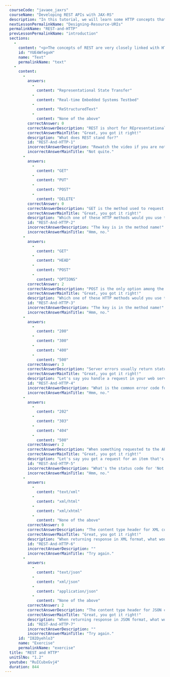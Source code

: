 ```yaml
---
  courseCode: "javaee_jaxrs"
  courseName: "Developing REST APIs with JAX-RS"
  description: "In this tutorial, we will learn some HTTP concepts that have influenced REST."
  nextLessonPermalinkName: "Designing-Resource-URIs"
  permalinkName: "REST-and-HTTP"
  prevLessonPermalinkName: "introduction"
  sections: 
    - 
      content: "<p>The concepts of REST are very closely linked with HTTP. HTTP, as you probably know, is everywhere on the internet. Every time you load a web page, you make an HTTP request and you get HTML content in the response.</p>\n<p>REST is inspired by a lot of the concepts of HTTP. Roy Fielding, the one who coined the term, is one of the principal authors of the HTTP specification. So, it’s no surprise that the ideas behind REST make good use of the ideas and concepts behind HTTP. So, to understand REST, you really need to have some basic understanding of HTTP itself. Notice that I said HTTP specification. Yes, specification means <em>rules</em>. What defines HTTP is clearly laid out in the specification, so unlike REST, there is no vagueness about it.</p>\n<h2 id=\"understanding-http\">Understanding HTTP</h2>\n<p>HTTP stands for Hyper Text Transfer Protocol. Like we’ve already seen, you can think of a <em>protocol</em> as a language or mechanism for communication. So, HTTP is a way to exchange and communicate information online.</p>\n<p>The <em>stuff</em> you exchange and transfer in HTTP is called <strong>hypertext</strong>. (Hence the name). Hypertext is a structured form of text that has one interesting property: it contains logical links to other text. These links are called <strong>hyperlinks</strong>. I’m sure you know what they are. A common and popular way to write hypertext is using a language called HyperText Markup Language, or HTML. Which is again something you already know.</p>\n<p>I will not go into the details of HTTP itself, because that’s beyond the scope of this course. Let’s switch to REST. We’ll look at some of the HTTP concepts that have inspired REST, and how those concepts are applied to RESTful APIs and services.</p>\n<h2 id=\"resource-locations\">Resource locations</h2>\n<p>Just like web pages, REST APIs have URLs and addresses too. That way they are similar to web sites. One major difference is, since they are not meant to be read directly by humans, the response usually contains just the core data. For example, if you need to look up a weather for a place on a weather website, you’ll get a response with HTML showing the weather in a readable format. The HTML returned might also have other HTML elements, some CSS for styling, the site banner, some ads on the side and so on. This is because this response is meant to be read by a human. But a REST API response for a weather service probably has just the weather data in XML or JSON.</p>\n<p>Since APIs have addresses, an API designer or web service developer needs to decide what the addresses should be. The practice in RESTful APIs is to have <strong>resource based addresses</strong>. In the case of a weather website, the URI to look up the weather at a zip code 12345 could be something like <code>/weatherapp.com/weatherLookup.do?zipcode=12345</code>. This is a perfectly valid URI, and it is common to see addresses like this too. But this address is not resource based. I would say this is more <em>action based</em>. This tells you that there is something called <code>weatherLookup.do</code> that takes the zip code as parameter. </p>\n<p>Resource based addresses, on the other hand, indicate just the resource and they are independent of the server side implementation. For instance, a RESTful API for weather could have the address <code>/weatherapp/zipcode/12345</code>. It’s almost as if you are not making the server <em>do</em> any action, but rather just <em>look up and get</em> something that already exists. So, weather for zip code 56789 is at <code>/weatherapp/zipcode/56789</code>. And weather forecast for a country could be designed to be at a location like <code>/weatherapp/countries/countryname</code>. In a later tutorial, we will discuss about how to go about designing these addresses when writing REST APIs. This is a very important part of being RESTful.</p>\n<h2 id=\"http-methods\">HTTP methods</h2>\n<p>Now that you have decided what the address is, how do you interact with it? HTTP has what are called <em>methods</em> or <em>verbs</em> that you can use to interact with URLs. You must be familiar with GET and POST methods. A GET method lets you get information from the server. And POST is used when you want to submit information to the server. They work well with resource based URIs that we just saw. So a GET request to URI <code>/weatherapp/zip/12345</code> will get you the weather at that location. There is another method called PUT that you wouldn’t normally use in HTML forms. PUT also lets you submit data to the server, but it is a bit different from POST, and we’ll learn about this later. There’s also a DELETE method that lets you specify that you want something removed.</p>\n<p>A good RESTful web service API makes good use of these HTTP methods. Not all requests are done through POST like a SOAP web service would do. The method that a developer chooses for each API action depends on the action that is performed and the intended use. </p>\n<h2 id=\"metadata\">Metadata</h2>\n<p>Ok, so let’s say we tell the client what the address is and what HTTP method to use to call it. When they make the call, what is the response that we’ll send back? Well, obviously we need to send the response they want. A GET request for the weather URL would have the weather information in the response body. But HTTP also defines status codes and response headers which lets the server send back extra information or metadata that might be useful to the client. One useful piece of information that every response has is the status code. It’s a number that shows up in the very first line of the response. It indicates if the response was successful or if there was an error. If a HTTP response is successful, a <code>200</code> status code is returned. If there is an error on the server while processing the request, the server sends back status code <code>500</code>. If you are trying to access something that does not exist or the server is unable to find, the popular error code <code>404</code> is returned. </p>\n<p>If you are accessing a website, you’ll probably get some HTML that explains the problem. For example, for a <code>404</code> error, you get a page that shows the “page not found” message, probably along with links to the home page to help the user. But in the case of RESTful web services, you cannot send readable messages because the client is a piece of code! This is why sending the right status code is very important. </p>\n<h2 id=\"content-types\">Content types</h2>\n<p>Finally, let’s look at the format of the messages. Let’s say you submit some data to the server as a POST request. There is no specification that strictly enforces what the format of the data should be. It could be XML, JSON or some other format. How can the server even identify what kind of data is sent? Similarly, how does the client know what data format is returned by the server? The answer is again a header value called <code>Content-Type</code>. Like I mentioned, the headers contain a lot of metadata, and one of the metadata values it can contain is the format of the message. There are standard predefined content type values, like <code>text/xml</code> for XML content or <code>application/json</code> for JSON content. A message that’s send with the right content type is easily readable by the server and the client. What’s really interesting is that the same API can send back data in multiple different formats, and the actual format it chooses depends on what the client wants. This happens by a process called content negotiation, which is another powerful feature that you can use when developing RESTful web services.</p>\n<h2 id=\"summary\">Summary</h2>\n<p>This was a broad overview of some of the important points about RESTful web services and how they’ve been influenced by HTTP. When you design a RESTful API:</p>\n<ol>\n<li>You need to have resource-based URIs. Every resource or entity should be identifiable by a single URI.</li>\n<li>You need to choose the right HTTP methods for different actions and operations for the API.</li>\n<li>The response needs to return the right HTTP status codes</li>\n<li>All requests and responses need to have the right <code>Content-Type</code> header set so that the format of the messages are well understood by everyone.</li>\n</ol>\n<p>In the next tutorial, we’ll put these concepts into practice by implementing a RESTful API of our own. These are going to be tutorials on API design. We&#39;ll understand the principles behind good RESTful API design and start designing a RESTful API for the Messenger application</p>\n"
      id: "YUE4WfegxH"
      name: "Text"
      permalinkName: "text"
    - 
      content: 
        - 
          answers: 
            - 
              content: "Representational State Transfer"
            - 
              content: "Real-time Embedded Systems Testbed"
            - 
              content: "ReStructuredText"
            - 
              content: "None of the above"
          correctAnswer: 0
          correctAnswerDescription: "REST is short for REpresentational State Transfer"
          correctAnswerMainTitle: "Great, you got it right!"
          description: "What does REST stand for?"
          id: "REST-And-HTTP-1"
          incorrectAnswerDescription: "Rewatch the video if you are not sure!"
          incorrectAnswerMainTitle: "Not quite."
        - 
          answers: 
            - 
              content: "GET"
            - 
              content: "PUT"
            - 
              content: "POST"
            - 
              content: "DELETE"
          correctAnswer: 0
          correctAnswerDescription: "GET is the method used to request data from the server"
          correctAnswerMainTitle: "Great, you got it right!"
          description: "Which one of these HTTP methods would you use to make the client request data from the server?"
          id: "REST-And-HTTP-2"
          incorrectAnswerDescription: "The key is in the method name!"
          incorrectAnswerMainTitle: "Hmm, no."
        - 
          answers: 
            - 
              content: "GET"
            - 
              content: "HEAD"
            - 
              content: "POST"
            - 
              content: "OPTIONS"
          correctAnswer: 2
          correctAnswerDescription: "POST is the only option among the above choices that you can use to submit data."
          correctAnswerMainTitle: "Great, you got it right!"
          description: "Which one of these HTTP methods would you use to make the client submit data to the server?"
          id: "REST-And-HTTP-3"
          incorrectAnswerDescription: "The key is in the method name!"
          incorrectAnswerMainTitle: "Hmm, no."
        - 
          answers: 
            - 
              content: "200"
            - 
              content: "300"
            - 
              content: "400"
            - 
              content: "500"
          correctAnswer: 3
          correctAnswerDescription: "Server errors usually return status 500."
          correctAnswerMainTitle: "Great, you got it right!"
          description: "Let's say you handle a request in your web service and there is an error while you process it on the server. Which status code would you return?"
          id: "REST-And-HTTP-4"
          incorrectAnswerDescription: "What is the common error code for an internal server error. "
          incorrectAnswerMainTitle: "Hmm, no."
        - 
          answers: 
            - 
              content: "202"
            - 
              content: "303"
            - 
              content: "404"
            - 
              content: "500"
          correctAnswer: 2
          correctAnswerDescription: "When something requested to the API isn't available, APIs usually return status 404."
          correctAnswerMainTitle: "Great, you got it right!"
          description: "Let's say you get a request for an item that's not available in the database. Which status code would you return?"
          id: "REST-And-HTTP-5"
          incorrectAnswerDescription: "What's the status code for 'Not found'?"
          incorrectAnswerMainTitle: "Hmm, no."
        - 
          answers: 
            - 
              content: "text/xml"
            - 
              content: "xml/html"
            - 
              content: "xml/xhtml"
            - 
              content: "None of the above"
          correctAnswer: 0
          correctAnswerDescription: "The content type header for XML content is usually text/xml."
          correctAnswerMainTitle: "Great, you got it right!"
          description: "When returning response in XML format, what would be the content type header value you'd need to set in the response?"
          id: "REST-And-HTTP-6"
          incorrectAnswerDescription: ""
          incorrectAnswerMainTitle: "Try again."
        - 
          answers: 
            - 
              content: "text/json"
            - 
              content: "xml/json"
            - 
              content: "application/json"
            - 
              content: "None of the above"
          correctAnswer: 2
          correctAnswerDescription: "The content type header for JSON content is usually application/json."
          correctAnswerMainTitle: "Great, you got it right!"
          description: "When returning response in JSON format, what would be the content type header value you'd need to set in the response?"
          id: "REST-And-HTTP-7"
          incorrectAnswerDescription: ""
          incorrectAnswerMainTitle: "Try again."
      id: "I82Dyehlo3"
      name: "Exercise"
      permalinkName: "exercise"
  title: "REST and HTTP"
  unitSlNo: "1.2"
  youtube: "RuICubxGvj4"
  duration: 844
---
```

